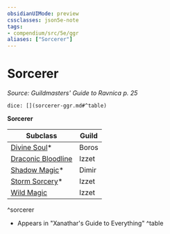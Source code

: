 ```yaml
---
obsidianUIMode: preview
cssclasses: json5e-note
tags:
- compendium/src/5e/ggr
aliases: ["Sorcerer"]
---
```

# Sorcerer
*Source: Guildmasters' Guide to Ravnica p. 25* 

`dice: [](sorcerer-ggr.md#^table)`

**Sorcerer**

| Subclass | Guild |
|----------|-------|
| [Divine Soul](compendium/classes/sorcerer-divine-soul-xge.md)* | Boros |
| [Draconic Bloodline](compendium/classes/sorcerer-draconic-bloodline.md) | Izzet |
| [Shadow Magic](compendium/classes/sorcerer-shadow-magic-xge.md)* | Dimir |
| [Storm Sorcery](compendium/classes/sorcerer-storm-sorcery-xge.md)* | Izzet |
| [Wild Magic](compendium/classes/sorcerer-wild-magic.md) | Izzet |
^sorcerer

* Appears in "Xanathar's Guide to Everything"
^table